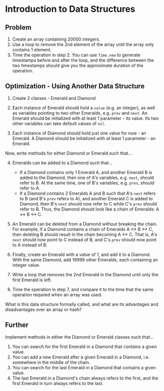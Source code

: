 # Introduction to Data Structures

## Problem
1. Create an array containing 20000 integers.
2. Use a loop to remove the 2nd element of the array until the array only contains 1 element.
3. Time the operation in step 2. You can use `Time.new` to generate timestamps before and after the loop, and the difference between the two timestamps should give you the approximate duration of the operation.

## Optimization - Using Another Data Structure
1. Create 2 classes - Emerald and Diamond

2. Each instance of Emerald should hold a `value` (e.g. an integer), as well as variables pointing to two other Emeralds, e.g. `prev` and `next`. An Emerald should be initialized with at least 1 parameter - its value. Its two other variables can take default values of `nil`.

3. Each instance of Diamond should hold just one value for now - an Emerald. A Diamond should be initialized with at least 1 parameter - an Emerald.

Now, write methods for either Diamond or Emerald such that...

4. Emeralds can be added to a Diamond such that...
    - If a Diamond contains only 1 Emerald A, and another Emerald B is added to the Diamond, then one of A's variables, e.g. `next`, should refer to B. At the same time, one of B's variables, e.g. `prev`, should refer to A.
    - If a Diamond contains 2 Emeralds A and B such that A's `next` refers to B (and B's `prev` refers to A), and another Emerald C is added to Diamond, then B's `next` should now refer to C while C's `prev` should refer to B. Thus, the Diamond should look like a chain of Emeralds: A <-> B <-> C.

5. An Emerald can be deleted from a Diamond without breaking the chain. For example, if a Diamond contains a chain of Emeralds A <-> B <-> C, then deleting B should result in the chain becoming A <-> C. That is, A's `next` should now point to C instead of B, and C's `prev` should now point to A instead of B.

6. Finally, create an Emerald with a value of 1, and add it to a Diamond. With the same Diamond, add 19999 other Emeralds, each containing an integer value.

7. Write a loop that removes the 2nd Emerald in the Diamond until only the first Emerald is left.

8. Time the operation in step 7, and compare it to the time that the same operation required when an array was used.

What is this data structure formally called, and what are its advantages and disadvantages over an array or hash?

## Further
Implement methods in either the Diamond or Emerald classes such that...

1. You can search for the first Emerald in a Diamond that contains a given value.
2. You can add a new Emerald after a given Emerald in a Diamond, i.e. somewhere in the middle of the chain.
3. You can search for the last Emerald in a Diamond that contains a given value.
4. The last Emerald in a Diamond's chain always refers to the first, and the first Emerald in turn always refers to the last.

